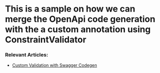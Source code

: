 # This is a sample on how we can merge the OpenApi code generation with the a custom annotation using ConstraintValidator

### Relevant Articles:

- [Custom Validation with Swagger Codegen](https://www.baeldung.com/java-swagger-custom-validation)
